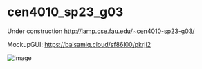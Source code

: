 # cen4010_sp23_g03

Under construction
http://lamp.cse.fau.edu/~cen4010-sp23-g03/

MockupGUI: 
https://balsamiq.cloud/sf86l00/pkrji2

![image](https://user-images.githubusercontent.com/102396976/226081911-ef59d9c5-b807-4206-b01e-03c6e213a669.png)

